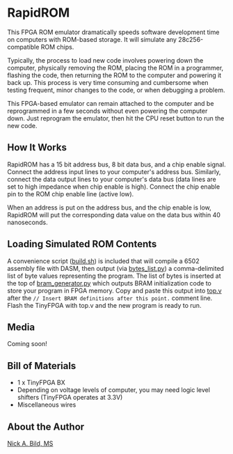 # RapidROM

This FPGA ROM emulator dramatically speeds software development time on computers with ROM-based storage.  It will simulate any 28c256-compatible ROM chips.

Typically, the process to load new code involves powering down the computer, physically removing the ROM, placing the ROM in a programmer, flashing the code, then returning the ROM to the computer and powering it back up.  This process is very time consuming and cumbersome when testing frequent, minor changes to the code, or when debugging a problem.

This FPGA-based emulator can remain attached to the computer and be reprogrammed in a few seconds without even powering the computer down.  Just reprogram the emulator, then hit the CPU reset button to run the new code.

## How It Works

RapidROM has a 15 bit address bus, 8 bit data bus, and a chip enable signal.  Connect the address input lines to your computer's address bus.  Similarly, connect the data output lines to your computer's data bus (data lines are set to high impedance when chip enable is high).  Connect the chip enable pin to the ROM chip enable line (active low).

When an address is put on the address bus, and the chip enable is low, RapidROM will put the corresponding data value on the data bus within 40 nanoseconds.

## Loading Simulated ROM Contents

A convenience script ([build.sh](https://github.com/nickbild/fpga_rom_emulator/blob/main/build.sh)) is included that will compile a 6502 assembly file with DASM, then output (via [bytes_list.py](https://github.com/nickbild/fpga_rom_emulator/blob/main/bytes_list.py)) a comma-delimited list of byte values representing the program.  The list of bytes is inserted at the top of [bram_generator.py](https://github.com/nickbild/fpga_rom_emulator/blob/main/bram_generator.py) which outputs BRAM initialization code to store your program in FPGA memory.  Copy and paste this output into [top.v](https://github.com/nickbild/fpga_rom_emulator/blob/main/top.v) after the `// Insert BRAM definitions after this point.` comment line.  Flash the TinyFPGA with top.v and the new program is ready to run.

## Media

Coming soon!

## Bill of Materials

- 1 x TinyFPGA BX
- Depending on voltage levels of computer, you may need logic level shifters (TinyFPGA operates at 3.3V)
- Miscellaneous wires

## About the Author

[Nick A. Bild, MS](https://nickbild79.firebaseapp.com/#!/)
